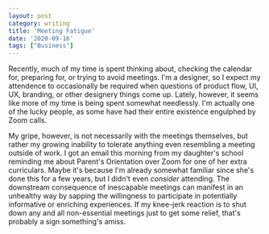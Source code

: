```yaml
---
layout: post
category: writing
title: 'Meeting Fatigue'
date: '2020-09-16'
tags: ["Business"]
---
```


Recently, much of my time is spent thinking about, checking the calendar for, preparing for, or trying to avoid meetings. I'm a designer, so I expect my attendence to occasionally be required when questions of product flow, UI, UX, branding, or other designery things come up. Lately, however, it seems like more of my time is being spent somewhat needlessly. I'm actually one of the lucky people, as some have had their entire existence engulphed by Zoom calls.

<!--more-->

My gripe, however, is not necessarily with the meetings themselves, but rather my growing inability to tolerate anything even resembling a meeting outside of work. I got an email this morning from my daughter's school reminding me about Parent's Orientation over Zoom for one of her extra curriculars. Maybe it's because I'm already somewhat familiar since she's done this for a few years, but I didn't even _consider_ attending. The downstream consequence of inescapable meetings can manifest in an unhealthy way by sapping the willingness to participate in potentially informative or enriching experiences. If my knee-jerk reaction is to shut down any and all non-essential meetings just to get some relief, that's probably a sign something's amiss.
